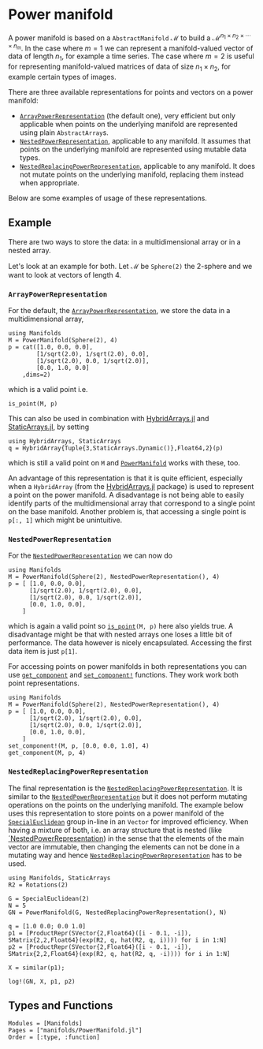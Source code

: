 # Power manifold

A power manifold is based on a `AbstractManifold` $\mathcal M$ to build a $\mathcal M^{n_1 \times n_2 \times \cdots \times n_m}$.
In the case where $m=1$ we can represent a manifold-valued vector of data of length $n_1$, for example a time series.
The case where $m=2$ is useful for representing manifold-valued matrices of data of size $n_1 \times n_2$, for example certain types of images.

There are three available representations for points and vectors on a power manifold:

* [`ArrayPowerRepresentation`](@ref) (the default one), very efficient but only applicable when points on the underlying manifold are represented using plain `AbstractArray`s.
* [`NestedPowerRepresentation`](@ref), applicable to any manifold. It assumes that points on the underlying manifold are represented using mutable data types.
* [`NestedReplacingPowerRepresentation`](@ref), applicable to any manifold. It does not mutate points on the underlying manifold, replacing them instead when appropriate.

Below are some examples of usage of these representations.

## Example

There are two ways to store the data: in a multidimensional array or in a nested array.

Let's look at an example for both.
Let $\mathcal M$ be `Sphere(2)` the 2-sphere and we want to look at vectors of length 4.

### `ArrayPowerRepresentation`

For the default, the [`ArrayPowerRepresentation`](@ref), we store the data in a multidimensional array,

```@example 1
using Manifolds
M = PowerManifold(Sphere(2), 4)
p = cat([1.0, 0.0, 0.0],
        [1/sqrt(2.0), 1/sqrt(2.0), 0.0],
        [1/sqrt(2.0), 0.0, 1/sqrt(2.0)],
        [0.0, 1.0, 0.0]
    ,dims=2)
```

which is a valid point i.e.

```@example 1
is_point(M, p)
```

This can also be used in combination with [HybridArrays.jl](https://github.com/mateuszbaran/HybridArrays.jl) and [StaticArrays.jl](https://github.com/JuliaArrays/StaticArrays.jl), by setting

```@example 1
using HybridArrays, StaticArrays
q = HybridArray{Tuple{3,StaticArrays.Dynamic()},Float64,2}(p)
```

which is still a valid point on `M` and [`PowerManifold`](@ref) works with these, too.

An advantage of this representation is that it is quite efficient, especially when a `HybridArray` (from the [HybridArrays.jl](https://github.com/mateuszbaran/HybridArrays.jl) package) is used to represent a point on the power manifold.
A disadvantage is not being able to easily identify parts of the multidimensional array that correspond to a single point on the base manifold.
Another problem is, that accessing a single point is ` p[:, 1]` which might be unintuitive.

### `NestedPowerRepresentation`

For the [`NestedPowerRepresentation`](@ref) we can now do

```@example 2
using Manifolds
M = PowerManifold(Sphere(2), NestedPowerRepresentation(), 4)
p = [ [1.0, 0.0, 0.0],
      [1/sqrt(2.0), 1/sqrt(2.0), 0.0],
      [1/sqrt(2.0), 0.0, 1/sqrt(2.0)],
      [0.0, 1.0, 0.0],
    ]
```

which is again a valid point so [`is_point`](@ref)`(M, p)` here also yields true.
A disadvantage might be that with nested arrays one loses a little bit of performance.
The data however is nicely encapsulated. Accessing the first data item is just `p[1]`.

For accessing points on power manifolds in both representations you can use [`get_component`](@ref) and [`set_component!`](@ref) functions.
They work work both point representations.

```@example 3
using Manifolds
M = PowerManifold(Sphere(2), NestedPowerRepresentation(), 4)
p = [ [1.0, 0.0, 0.0],
      [1/sqrt(2.0), 1/sqrt(2.0), 0.0],
      [1/sqrt(2.0), 0.0, 1/sqrt(2.0)],
      [0.0, 1.0, 0.0],
    ]
set_component!(M, p, [0.0, 0.0, 1.0], 4)
get_component(M, p, 4)
```

### `NestedReplacingPowerRepresentation`

The final representation is the [`NestedReplacingPowerRepresentation`](@ref). It is similar to the [`NestedPowerRepresentation`](@ref) but it does not perform mutating operations on the points on the underlying manifold. The example below uses this representation to store points on a power manifold of the [`SpecialEuclidean`](@ref) group in-line in an `Vector` for improved efficiency. When having a mixture of both, i.e. an array structure that is nested (like [´NestedPowerRepresentation](@ref)) in the sense that the elements of the main vector are immutable, then changing the elements can not be done in a mutating way and hence [`NestedReplacingPowerRepresentation`](@ref) has to be used.

```@example 4
using Manifolds, StaticArrays
R2 = Rotations(2)

G = SpecialEuclidean(2)
N = 5
GN = PowerManifold(G, NestedReplacingPowerRepresentation(), N)

q = [1.0 0.0; 0.0 1.0]
p1 = [ProductRepr(SVector{2,Float64}([i - 0.1, -i]), SMatrix{2,2,Float64}(exp(R2, q, hat(R2, q, i)))) for i in 1:N]
p2 = [ProductRepr(SVector{2,Float64}([i - 0.1, -i]), SMatrix{2,2,Float64}(exp(R2, q, hat(R2, q, -i)))) for i in 1:N]

X = similar(p1);

log!(GN, X, p1, p2)
```

## Types and Functions
```@autodocs
Modules = [Manifolds]
Pages = ["manifolds/PowerManifold.jl"]
Order = [:type, :function]
```
